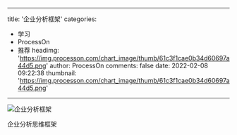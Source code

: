 
---
title: '企业分析框架'
categories: 
 - 学习
 - ProcessOn
 - 推荐
headimg: 'https://img.processon.com/chart_image/thumb/61c3f1cae0b34d60697a44d5.png'
author: ProcessOn
comments: false
date: 2022-02-08 09:22:38
thumbnail: 'https://img.processon.com/chart_image/thumb/61c3f1cae0b34d60697a44d5.png'
---

<div>   
<img class="thumb" alt="企业分析框架" src="https://img.processon.com/chart_image/thumb/61c3f1cae0b34d60697a44d5.png" referrerpolicy="no-referrer">
<p>企业分析思维框架</p>  
</div>
            